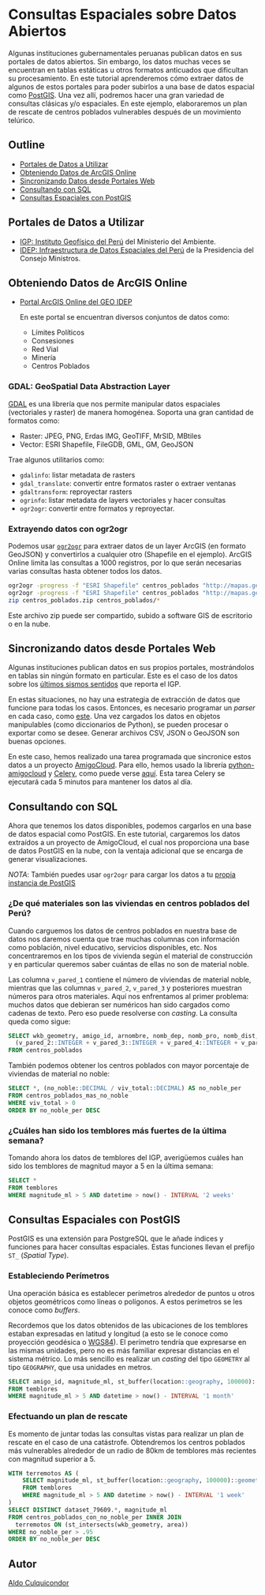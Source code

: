 # Consultas Espaciales sobre Datos Abiertos

Algunas instituciones gubernamentales peruanas publican datos en sus portales
de datos abiertos. Sin embargo, los datos muchas veces se encuentran en tablas
estáticas u otros formatos anticuados que dificultan su procesamiento. En este
tutorial aprenderemos cómo extraer datos de algunos de estos portales para
poder subirlos a una base de datos espacial como [PostGIS](http://postgis.net).
Una vez allí, podremos hacer una gran variedad de consultas clásicas y/o
espaciales. En este ejemplo, elaboraremos un plan de rescate de centros
poblados vulnerables después de un movimiento telúrico.


## Outline

- [Portales de Datos a Utilizar](#portales-de-datos-a-utilizar)
- [Obteniendo Datos de ArcGIS Online](#obteniendo-datos-de-arcgis-online)
- [Sincronizando Datos desde Portales Web](#sincronizando-datos-desde-portales-web)
- [Consultando con SQL](#consutando-con-sql)
- [Consultas Espaciales con PostGIS](#consultas-espaciales-con-postgis)


## Portales de Datos a Utilizar

- [IGP: Instituto Geofísico del Perú](http://www.igp.gob.pe/) del Ministerio
    del Ambiente.
- [IDEP: Infraestructura de Datos Espaciales del Perú](http://www.geoidep.gob.pe/)
    de la Presidencia del Consejo Ministros.

## Obteniendo Datos de ArcGIS Online

- [Portal ArcGIS Online del GEO IDEP](http://mapas.geoidep.gob.pe)

    En este portal se encuentran diversos conjuntos de datos como:
    
    - Límites Políticos
    - Consesiones
    - Red Vial
    - Minería
    - Centros Poblados

### GDAL: GeoSpatial Data Abstraction Layer

[GDAL](http://gdal.org) es una librería que nos permite manipular datos espaciales
(vectoriales y raster) de manera homogénea. Soporta una gran cantidad de
formatos como:

- Raster: JPEG, PNG, Erdas IMG, GeoTIFF, MrSID, MBtiles
- Vector: ESRI Shapefile, FileGDB, GML, GM, GeoJSON

Trae algunos utilitarios como:
 
- `gdalinfo`: listar metadata de rasters
- `gdal_translate`: convertir entre formatos raster o extraer ventanas
- `gdaltransform`: reproyectar rasters
- `ogrinfo`: listar metadata de layers vectoriales y hacer consultas
- `ogr2ogr`: convertir entre formatos y reproyectar.

### Extrayendo datos con ogr2ogr

Podemos usar [`ogr2ogr`](http://www.gdal.org/ogr2ogr.html) para extraer datos
de un layer ArcGIS (en formato GeoJSON) y convertirlos a cualquier otro
(Shapefile en el ejemplo). ArcGIS Online limita las consultas a 1000 registros,
por lo que serán necesarias varias consultas hasta obtener todos los datos.

```sh
ogr2ogr -progress -f "ESRI Shapefile" centros_poblados "http://mapas.geoidep.gob.pe/geoidep/rest/services/Sistema_de_Centros_Poblados/MapServer/2/query?where=FID<1000&outfields=*&f=json" OGRGeoJSON
ogr2ogr -progress -f "ESRI Shapefile" centros_poblados "http://mapas.geoidep.gob.pe/geoidep/rest/services/Sistema_de_Centros_Poblados/MapServer/2/query?where=FID>=1000+AND+FID<2000&outfields=*&f=json" OGRGeoJSON
zip centros_poblados.zip centros_poblados/*
```

Este archivo zip puede ser compartido, subido a software GIS de escritorio o
en la nube.

## Sincronizando datos desde Portales Web

Algunas instituciones publican datos en sus propios portales, mostrándolos en
tablas sin ningún formato en particular. Este es el caso de los datos sobre los
[últimos sismos sentidos](http://www.igp.gob.pe/bdsismos/ultimosSismosSentidos.php)
que reporta el IGP.

En estas situaciones, no hay una estrategia de extracción de datos que funcione
para todas los casos. Entonces, es necesario programar un _parser_ en cada
caso, como [este](celery/utils.py#L13-L43).
Una vez cargados los datos en objetos manipulables (como diccionarios de
Python), se pueden procesar o exportar como se desee. Generar archivos CSV,
JSON o GeoJSON son buenas opciones.

En este caso, hemos realizado una tarea programada que sincronice estos datos
a un proyecto [AmigoCloud](https://www.amigocloud.com). Para ello, hemos usado
la librería [python-amigocloud](https://pypi.python.org/pypi/amigocloud/) y
[Celery](http://www.celeryproject.org), como puede verse
[aquí](celery/tasks.py#L22-L40).
Esta tarea Celery se ejecutará cada 5 minutos para mantener los datos
al día.


## Consultando con SQL

Ahora que tenemos los datos disponibles, podemos cargarlos en una base de datos
espacial como PostGIS. En este tutorial, cargaremos los datos extraídos a un
proyecto de AmigoCloud, el cual nos proporciona una base de datos PostGIS en la
nube, con la ventaja adicional que se encarga de generar visualizaciones.

_NOTA_: También puedes usar `ogr2ogr` para cargar los datos a tu [propia
instancia de PostGIS](http://www.gdal.org/drv_pg.html)

### ¿De qué materiales son las viviendas en centros poblados del Perú?

Cuando carguemos los datos de centros poblados en nuestra base de datos nos
daremos cuenta que trae muchas columnas con información como población,
nivel educativo, servicios disponibles, etc. Nos concentraremos en los
tipos de vivienda según el material de construcción y en particular queremos
saber cuántas de ellas no son de material noble.

Las columna `v_pared_1` contiene el número de viviendas de material noble,
mientras que las columnas `v_pared_2`, `v_pared_3` y posteriores muestran
números para otros materiales. Aquí nos enfrentamos al primer problema: muchos
datos que debieran ser numéricos han sido cargados como cadenas de texto. Pero
eso puede resolverse con _casting_. La consulta queda como sigue:

```sql
SELECT wkb_geometry, amigo_id, arnombre, nomb_dep, nomb_pro, nomb_dist, pob_total, viv_total::INTEGER as viv_total,
  (v_pared_2::INTEGER + v_pared_3::INTEGER + v_pared_4::INTEGER + v_pared_5::INTEGER + v_pared_6::INTEGER + v_pared_8::INTEGER) AS no_noble
FROM centros_poblados
```

También podemos obtener los centros poblados con mayor porcentaje de viviendas
de material no noble:

```sql
SELECT *, (no_noble::DECIMAL / viv_total::DECIMAL) AS no_noble_per
FROM centros_poblados_mas_no_noble
WHERE viv_total > 0
ORDER BY no_noble_per DESC
```

### ¿Cuáles han sido los temblores más fuertes de la última semana?

Tomando ahora los datos de temblores del IGP, averigüemos cuáles han sido
los temblores de magnitud mayor a 5 en la última semana:

```sql
SELECT *
FROM temblores
WHERE magnitude_ml > 5 AND datetime > now() - INTERVAL '2 weeks'
```


## Consultas Espaciales con PostGIS

PostGIS es una extensión para PostgreSQL que le añade índices y funciones para
hacer consultas espaciales. Estas funciones llevan el prefijo `ST_`
(_Spatial Type_).

### Estableciendo Perímetros

Una operación básica es establecer perímetros alrededor de puntos u otros
objetos geométricos como líneas o polígonos. A estos perímetros se les conoce
como _buffers_.

Recordemos que los datos obtenidos de las ubicaciones de los temblores estaban
expresadas en latitud y longitud (a esto se le conoce como proyección geodésica
o [WGS84](https://en.wikipedia.org/wiki/World_Geodetic_System)). El perímetro
tendría que expresarse en las mismas unidades, pero no es más familiar expresar
distancias en el sistema métrico. Lo más sencillo es realizar un _casting_ del
tipo `GEOMETRY` al tipo `GEOGRAPHY`, que usa unidades en metros.

```sql
SELECT amigo_id, magnitude_ml, st_buffer(location::geography, 100000)::geometry
FROM temblores
WHERE magnitude_ml > 5 AND datetime > now() - INTERVAL '1 month'
```

### Efectuando un plan de rescate

Es momento de juntar todas las consultas vistas para realizar un plan de
rescate en el caso de una catástrofe. Obtendremos los centros poblados más
vulnerables alrededor de un radio de 80km de temblores más recientes con
magnitud superior a 5.

```sql
WITH terremotos AS (
    SELECT magnitude_ml, st_buffer(location::geography, 100000)::geometry as area
    FROM temblores
    WHERE magnitude_ml > 5 AND datetime > now() - INTERVAL '1 week'
)
SELECT DISTINCT dataset_79609.*, magnitude_ml
FROM centros_poblados_con_no_noble_per INNER JOIN
  terremotos ON (st_intersects(wkb_geometry, area))
WHERE no_noble_per > .95
ORDER BY no_noble_per DESC
```


## Autor

[Aldo Culquicondor](https://github.com/alculquicondor)
